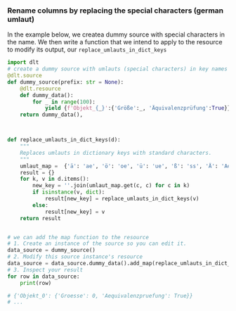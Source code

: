 
### Rename columns by replacing the special characters (german umlaut)

In the example below, we createa  dummy source with special characters in the name.
We then write a function that we intend to apply to the resource to modify its output, our `replace_umlauts_in_dict_keys`

```python
import dlt
# create a dummy source with umlauts (special characters) in key names (um)
@dlt.source
def dummy_source(prefix: str = None):
    @dlt.resource
    def dummy_data():
        for _ in range(100):
            yield {f'Objekt_{_}':{'Größe':_, 'Äquivalenzprüfung':True}}
    return dummy_data(),



def replace_umlauts_in_dict_keys(d):
    """
    Replaces umlauts in dictionary keys with standard characters.
    """
    umlaut_map =  {'ä': 'ae', 'ö': 'oe', 'ü': 'ue', 'ß': 'ss', 'Ä': 'Ae', 'Ö': 'Oe', 'Ü': 'Ue'}
    result = {}
    for k, v in d.items():
        new_key = ''.join(umlaut_map.get(c, c) for c in k)
        if isinstance(v, dict):
            result[new_key] = replace_umlauts_in_dict_keys(v)
        else:
            result[new_key] = v
    return result


# we can add the map function to the resource
# 1. Create an instance of the source so you can edit it.
data_source = dummy_source()
# 2. Modify this source instance's resource
data_source = data_source.dummy_data().add_map(replace_umlauts_in_dict_keys)
# 3. Inspect your result
for row in data_source:
    print(row)

# {'Objekt_0': {'Groesse': 0, 'Aequivalenzpruefung': True}}
# ...


```

